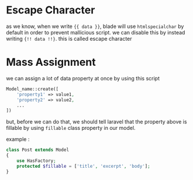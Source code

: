 # Escape Character
as we know, when we write `{{ data }}`, blade will use `htmlspecialchar` by default in order to prevent mallicious script. we can disable this by instead writing `{!! data !!}`. this is called escape character

# Mass Assignment
we can assign a lot of data property at once by using this script
```php
Model_name::create([
	'property1' => value1,
	'property2' => value2,
	...
])
```

but, before we can do that, we should tell laravel that the property above is fillable by using `fillable` class property in our model.

example :
```php
class Post extends Model
{
    use HasFactory;
    protected $fillable = ['title', 'excerpt', 'body'];
}
```
